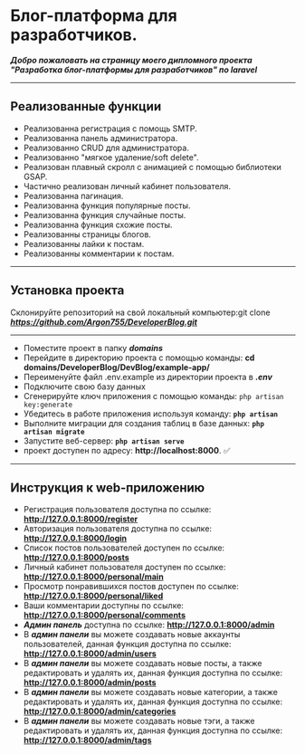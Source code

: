 # Блог-платформа для разработчиков.
***Добро пожаловать на страницу моего дипломного проекта "Разработка блог-платформы для разработчиков" по laravel***
___
## **Реализованные функции**
+ Реализованна регистрация с помощь SMTP.
+ Реализованна панель администратора.
+ Реализованно CRUD для администратора.
+ Реализованно "мягкое удаление/soft delete".
+ Реализован плавный скролл с анимацией с помощью библиотеки GSAP.
+ Частично реализован личный кабинет пользователя.
+ Реализованна пагинация.
+ Реализованна функция популярные посты.
+ Реализованна функция случайные посты.
+ Реализованна функция схожие посты.
+ Реализованны страницы блогов.
+ Реализованны лайки к постам.
+ Реализованны комментарии к постам.
___
## **Установка проекта**
Склонируйте репозиторий на свой локальный компьютер:git clone ___https://github.com/Argon755/DeveloperBlog.git___
___
+ Поместите проект в папку ***domains***
+ Перейдите в директорию проекта с помощью команды: __cd domains/DeveloperBlog/DevBlog/example-app/__
+ Переименуйте файл .env.example из директории проекта в ***.env***
+ Подключите свою базу данных
+ Сгенерируйте ключ приложения с помощью команды: `php artisan key:generate`
+ Убедитесь в работе приложения используя команду: __`php artisan`__
+ Выполните миграции для создания таблиц в базе данных: __`php artisan migrate`__
+ Запустите веб-сервер: __`php artisan serve`__
+ проект доступен по адресу: __http://localhost:8000__. :white_check_mark:
____
## **Инструкция к web-приложению**
+ Регистрация пользователя доступна по ссылке: __http://127.0.0.1:8000/register__
+ Авторизация пользователя доступна по ссылке: __http://127.0.0.1:8000/login__
+ Список постов пользователей доступен по ссылке: __http://127.0.0.1:8000/posts__ 
+ Личный кабинет пользователя доступен по ссылке: __http://127.0.0.1:8000/personal/main__
+ Просмотр понравившихся постов доступен по ссылке: __http://127.0.0.1:8000/personal/liked__
+ Ваши комментарии доступны по ссылке: __http://127.0.0.1:8000/personal/comments__
+ ***Админ панель*** доступна по ссылке: __http://127.0.0.1:8000/admin__
+ В ***админ панели*** вы можете создавать новые аккаунты пользователей, данная функция доступна по ссылке: __http://127.0.0.1:8000/admin/users__ 
+ В ***админ панели*** вы можете создавать новые посты, а также редактировать и удалять их, данная функция доступна по ссылке: __http://127.0.0.1:8000/admin/posts__ 
+ В ***админ панели*** вы можете создавать новые категории, а также редактировать и удалять их, данная функция доступна по ссылке: __http://127.0.0.1:8000/admin/categories__ 
+ В ***админ панели*** вы можете создавать новые тэги, а также редактировать и удалять их, данная функция доступна по ссылке: __http://127.0.0.1:8000/admin/tags__ 
